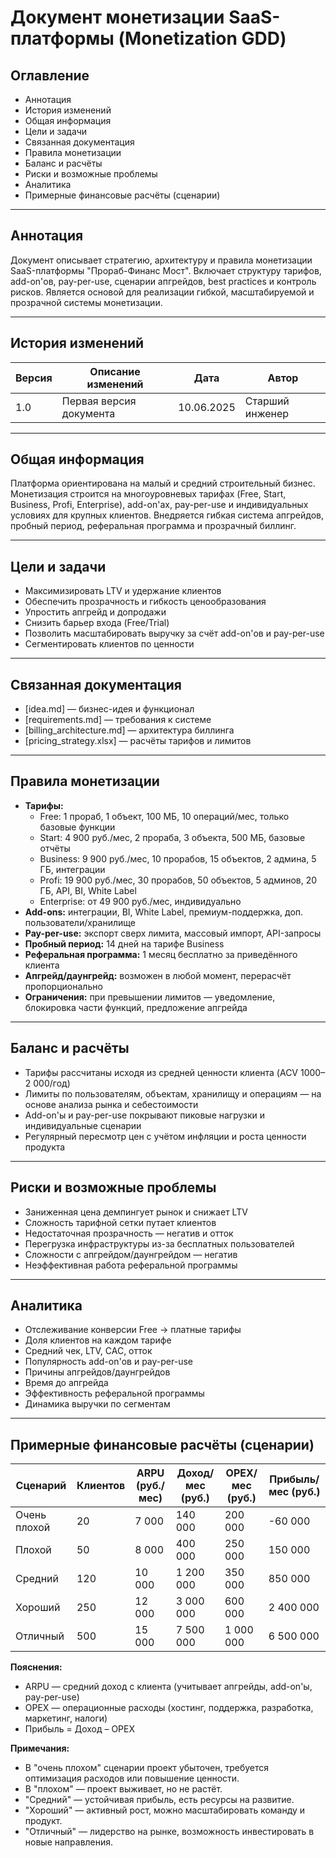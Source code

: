 # Документ монетизации SaaS-платформы (Monetization GDD)

## Оглавление
- Аннотация
- История изменений
- Общая информация
- Цели и задачи
- Связанная документация
- Правила монетизации
- Баланс и расчёты
- Риски и возможные проблемы
- Аналитика
- Примерные финансовые расчёты (сценарии)

---

## Аннотация
Документ описывает стратегию, архитектуру и правила монетизации SaaS-платформы "Прораб-Финанс Мост". Включает структуру тарифов, add-on'ов, pay-per-use, сценарии апгрейдов, best practices и контроль рисков. Является основой для реализации гибкой, масштабируемой и прозрачной системы монетизации.

---

## История изменений
| Версия | Описание изменений         | Дата        | Автор           |
|--------|---------------------------|-------------|-----------------|
| 1.0    | Первая версия документа    | 10.06.2025  | Старший инженер |

---

## Общая информация
Платформа ориентирована на малый и средний строительный бизнес. Монетизация строится на многоуровневых тарифах (Free, Start, Business, Profi, Enterprise), add-on'ах, pay-per-use и индивидуальных условиях для крупных клиентов. Внедряется гибкая система апгрейдов, пробный период, реферальная программа и прозрачный биллинг.

---

## Цели и задачи
- Максимизировать LTV и удержание клиентов
- Обеспечить прозрачность и гибкость ценообразования
- Упростить апгрейд и допродажи
- Снизить барьер входа (Free/Trial)
- Позволить масштабировать выручку за счёт add-on'ов и pay-per-use
- Сегментировать клиентов по ценности

---

## Связанная документация
- [idea.md] — бизнес-идея и функционал
- [requirements.md] — требования к системе
- [billing_architecture.md] — архитектура биллинга
- [pricing_strategy.xlsx] — расчёты тарифов и лимитов

---

## Правила монетизации
- **Тарифы:**
  - Free: 1 прораб, 1 объект, 100 МБ, 10 операций/мес, только базовые функции
  - Start: 4 900 руб./мес, 2 прораба, 3 объекта, 500 МБ, базовые отчёты
  - Business: 9 900 руб./мес, 10 прорабов, 15 объектов, 2 админа, 5 ГБ, интеграции
  - Profi: 19 900 руб./мес, 30 прорабов, 50 объектов, 5 админов, 20 ГБ, API, BI, White Label
  - Enterprise: от 49 900 руб./мес, индивидуально
- **Add-ons:** интеграции, BI, White Label, премиум-поддержка, доп. пользователи/хранилище
- **Pay-per-use:** экспорт сверх лимита, массовый импорт, API-запросы
- **Пробный период:** 14 дней на тарифе Business
- **Реферальная программа:** 1 месяц бесплатно за приведённого клиента
- **Апгрейд/даунгрейд:** возможен в любой момент, перерасчёт пропорционально
- **Ограничения:** при превышении лимитов — уведомление, блокировка части функций, предложение апгрейда

---

## Баланс и расчёты
- Тарифы рассчитаны исходя из средней ценности клиента (ACV $1 000–$2 000/год)
- Лимиты по пользователям, объектам, хранилищу и операциям — на основе анализа рынка и себестоимости
- Add-on'ы и pay-per-use покрывают пиковые нагрузки и индивидуальные сценарии
- Регулярный пересмотр цен с учётом инфляции и роста ценности продукта

---

## Риски и возможные проблемы
- Заниженная цена демпингует рынок и снижает LTV
- Сложность тарифной сетки путает клиентов
- Недостаточная прозрачность — негатив и отток
- Перегрузка инфраструктуры из-за бесплатных пользователей
- Сложности с апгрейдом/даунгрейдом — негатив
- Неэффективная работа реферальной программы

---

## Аналитика
- Отслеживание конверсии Free → платные тарифы
- Доля клиентов на каждом тарифе
- Средний чек, LTV, CAC, отток
- Популярность add-on'ов и pay-per-use
- Причины апгрейдов/даунгрейдов
- Время до апгрейда
- Эффективность реферальной программы
- Динамика выручки по сегментам

---

## Примерные финансовые расчёты (сценарии)

| Сценарий         | Клиентов | ARPU (руб./мес) | Доход/мес (руб.) | OPEX/мес (руб.) | Прибыль/мес (руб.) |
|------------------|----------|-----------------|------------------|-----------------|--------------------|
| Очень плохой     | 20       | 7 000           | 140 000          | 200 000         | -60 000            |
| Плохой           | 50       | 8 000           | 400 000          | 250 000         | 150 000            |
| Средний          | 120      | 10 000          | 1 200 000        | 350 000         | 850 000            |
| Хороший          | 250      | 12 000          | 3 000 000        | 600 000         | 2 400 000          |
| Отличный         | 500      | 15 000          | 7 500 000        | 1 000 000       | 6 500 000          |

**Пояснения:**
- ARPU — средний доход с клиента (учитывает апгрейды, add-on'ы, pay-per-use)
- OPEX — операционные расходы (хостинг, поддержка, разработка, маркетинг, налоги)
- Прибыль = Доход – OPEX

**Примечания:**
- В "очень плохом" сценарии проект убыточен, требуется оптимизация расходов или повышение ценности.
- В "плохом" — проект выживает, но не растёт.
- "Средний" — устойчивая прибыль, есть ресурсы на развитие.
- "Хороший" — активный рост, можно масштабировать команду и продукт.
- "Отличный" — лидерство на рынке, возможность инвестировать в новые направления. 